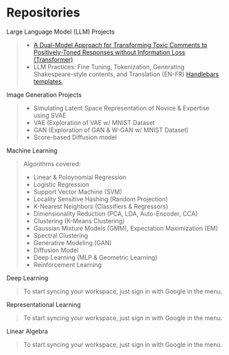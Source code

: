 
# Repositories

Large Language Model (LLM) Projects
>  - [A Dual-Model Approach for Transforming Toxic Comments to Positively-Toned Responses without Information Loss (Transformer)](https://github.com/seungmindavid/Machine-Learning-Algorithms)
>  - LLM Practices: Fine Tuning, Tokenization, Generating Shakespeare-style contents, and Translation (EN-FR)
>   [Handlebars templates](http://handlebarsjs.com/),

Image Generation Projects
> - Simulating Latent Space Representation of Novice & Expertise using SVAE
> - VAE (Exploration of VAE w/ MNIST Dataset
> - GAN (Exploration of GAN & W-GAN w/ MNIST Dataset)
> - Score-based Diffusion model

Machine Learning
> Algorithms covered:
> - Linear & Poloynomial Regression
> - Logistic Regression
> - Support Vector Machine (SVM)
> - Locality Sensitive Hashing (Random Projection)
> - K-Nearest Neighbors (Classifiers & Regressors)
> - Dimensionality Reduction (PCA, LDA, Auto-Encoder, CCA)
> - Clustering (K-Means Clustering)
> - Gaussian Mixture Models (GMM), Expectation Maximization (EM) 
> - Spectral Clustering
> - Generative Modeling (GAN)
> - Diffusion Model
> - Deep Learning (MLP & Geometric Learning)
> - Reinforcement Learning

Deep Learning
> To start syncing your workspace, just sign in with Google in the menu.

Representational Learning
> To start syncing your workspace, just sign in with Google in the menu.

Linear Algebra
> To start syncing your workspace, just sign in with Google in the menu.


